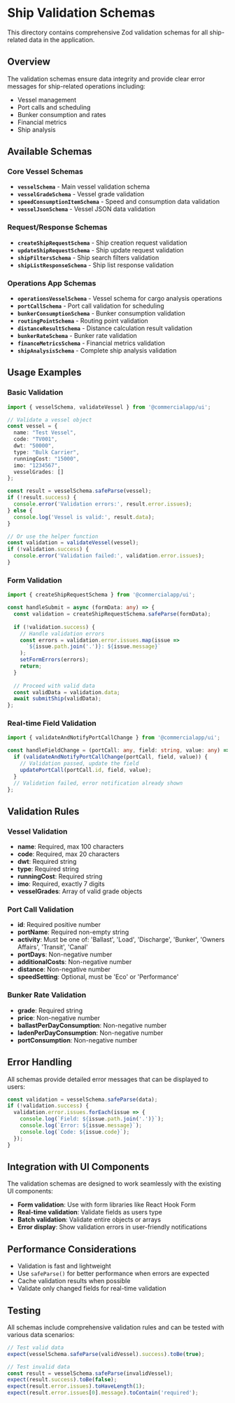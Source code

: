 # Ship Validation Schemas

This directory contains comprehensive Zod validation schemas for all ship-related data in the application.

## Overview

The validation schemas ensure data integrity and provide clear error messages for ship-related operations including:
- Vessel management
- Port calls and scheduling
- Bunker consumption and rates
- Financial metrics
- Ship analysis

## Available Schemas

### Core Vessel Schemas

- **`vesselSchema`** - Main vessel validation schema
- **`vesselGradeSchema`** - Vessel grade validation
- **`speedConsumptionItemSchema`** - Speed and consumption data validation
- **`vesselJsonSchema`** - Vessel JSON data validation

### Request/Response Schemas

- **`createShipRequestSchema`** - Ship creation request validation
- **`updateShipRequestSchema`** - Ship update request validation
- **`shipFiltersSchema`** - Ship search filters validation
- **`shipListResponseSchema`** - Ship list response validation

### Operations App Schemas

- **`operationsVesselSchema`** - Vessel schema for cargo analysis operations
- **`portCallSchema`** - Port call validation for scheduling
- **`bunkerConsumptionSchema`** - Bunker consumption validation
- **`routingPointSchema`** - Routing point validation
- **`distanceResultSchema`** - Distance calculation result validation
- **`bunkerRateSchema`** - Bunker rate validation
- **`financeMetricsSchema`** - Financial metrics validation
- **`shipAnalysisSchema`** - Complete ship analysis validation

## Usage Examples

### Basic Validation

```typescript
import { vesselSchema, validateVessel } from '@commercialapp/ui';

// Validate a vessel object
const vessel = {
  name: "Test Vessel",
  code: "TV001",
  dwt: "50000",
  type: "Bulk Carrier",
  runningCost: "15000",
  imo: "1234567",
  vesselGrades: []
};

const result = vesselSchema.safeParse(vessel);
if (!result.success) {
  console.error('Validation errors:', result.error.issues);
} else {
  console.log('Vessel is valid:', result.data);
}

// Or use the helper function
const validation = validateVessel(vessel);
if (!validation.success) {
  console.error('Validation failed:', validation.error.issues);
}
```

### Form Validation

```typescript
import { createShipRequestSchema } from '@commercialapp/ui';

const handleSubmit = async (formData: any) => {
  const validation = createShipRequestSchema.safeParse(formData);
  
  if (!validation.success) {
    // Handle validation errors
    const errors = validation.error.issues.map(issue => 
      `${issue.path.join('.')}: ${issue.message}`
    );
    setFormErrors(errors);
    return;
  }
  
  // Proceed with valid data
  const validData = validation.data;
  await submitShip(validData);
};
```

### Real-time Field Validation

```typescript
import { validateAndNotifyPortCallChange } from '@commercialapp/ui';

const handleFieldChange = (portCall: any, field: string, value: any) => {
  if (validateAndNotifyPortCallChange(portCall, field, value)) {
    // Validation passed, update the field
    updatePortCall(portCall.id, field, value);
  }
  // Validation failed, error notification already shown
};
```

## Validation Rules

### Vessel Validation
- **name**: Required, max 100 characters
- **code**: Required, max 20 characters
- **dwt**: Required string
- **type**: Required string
- **runningCost**: Required string
- **imo**: Required, exactly 7 digits
- **vesselGrades**: Array of valid grade objects

### Port Call Validation
- **id**: Required positive number
- **portName**: Required non-empty string
- **activity**: Must be one of: 'Ballast', 'Load', 'Discharge', 'Bunker', 'Owners Affairs', 'Transit', 'Canal'
- **portDays**: Non-negative number
- **additionalCosts**: Non-negative number
- **distance**: Non-negative number
- **speedSetting**: Optional, must be 'Eco' or 'Performance'

### Bunker Rate Validation
- **grade**: Required string
- **price**: Non-negative number
- **ballastPerDayConsumption**: Non-negative number
- **ladenPerDayConsumption**: Non-negative number
- **portConsumption**: Non-negative number

## Error Handling

All schemas provide detailed error messages that can be displayed to users:

```typescript
const validation = vesselSchema.safeParse(data);
if (!validation.success) {
  validation.error.issues.forEach(issue => {
    console.log(`Field: ${issue.path.join('.')}`);
    console.log(`Error: ${issue.message}`);
    console.log(`Code: ${issue.code}`);
  });
}
```

## Integration with UI Components

The validation schemas are designed to work seamlessly with the existing UI components:

- **Form validation**: Use with form libraries like React Hook Form
- **Real-time validation**: Validate fields as users type
- **Batch validation**: Validate entire objects or arrays
- **Error display**: Show validation errors in user-friendly notifications

## Performance Considerations

- Validation is fast and lightweight
- Use `safeParse()` for better performance when errors are expected
- Cache validation results when possible
- Validate only changed fields for real-time validation

## Testing

All schemas include comprehensive validation rules and can be tested with various data scenarios:

```typescript
// Test valid data
expect(vesselSchema.safeParse(validVessel).success).toBe(true);

// Test invalid data
const result = vesselSchema.safeParse(invalidVessel);
expect(result.success).toBe(false);
expect(result.error.issues).toHaveLength(1);
expect(result.error.issues[0].message).toContain('required');
```
